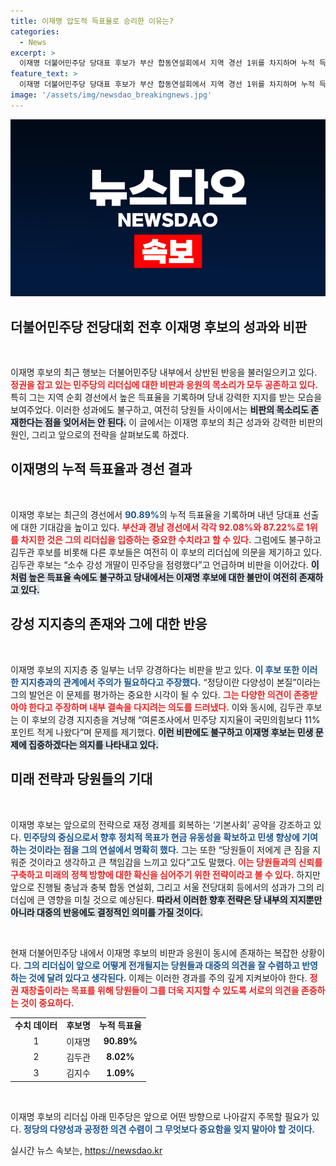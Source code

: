 ```yaml
---
title: 이재명 압도적 득표율로 승리한 이유는?
categories:
  - News
excerpt: >
  이재명 더불어민주당 당대표 후보가 부산 합동연설회에서 지역 경선 1위를 차지하며 누적 득표율 90%를 넘겼다. 반면 김두관 후보는 당 내 강성 지지층에 대한 비판을 이어갔고, 경선은 계속 뜨거운 경쟁을 예고하고 있다.
feature_text: >
  이재명 더불어민주당 당대표 후보가 부산 합동연설회에서 지역 경선 1위를 차지하며 누적 득표율 90%를 넘겼다. 반면 김두관 후보는 당 내 강성 지지층에 대한 비판을 이어갔고, 경선은 계속 뜨거운 경쟁을 예고하고 있다.
image: '/assets/img/newsdao_breakingnews.jpg'
---
```


<p><img src="/assets/img/newsdao_breakingnews.jpg" alt="implanttips 속보" /></p>

<h2 data-ke-size="size26">더불어민주당 전당대회 전후 이재명 후보의 성과와 비판</h2>

<p data-ke-size="size16">&nbsp;</p>

<p>이재명 후보의 최근 행보는 더불어민주당 내부에서 상반된 반응을 불러일으키고 있다. <b><span style="color: #ee2323;">정권을 잡고 있는 민주당의 리더십에 대한 비판과 응원의 목소리가 모두 공존하고 있다.</span></b> 특히 그는 지역 순회 경선에서 높은 득표율을 기록하며 당내 강력한 지지를 받는 모습을 보여주었다. 이러한 성과에도 불구하고, 여전히 당원들 사이에서는 <b><span style="background-color: #21538527;">비판의 목소리도 존재한다는 점을 잊어서는 안 된다.</span></b> 이 글에서는 이재명 후보의 최근 성과와 강력한 비판의 원인, 그리고 앞으로의 전략을 살펴보도록 하겠다.</p>

<h2 data-ke-size="size26">이재명의 누적 득표율과 경선 결과</h2>

<p data-ke-size="size16">&nbsp;</p>

<p>이재명 후보는 최근의 경선에서 <b><span style="color: #1a5490;">90.89%</b></span>의 누적 득표율을 기록하며 내년 당대표 선출에 대한 기대감을 높이고 있다. <b><span style="color: #ee2323;">부산과 경남 경선에서 각각 92.08%와 87.22%로 1위를 차지한 것은 그의 리더십을 입증하는 중요한 수치라고 할 수 있다.</span></b> 그럼에도 불구하고 김두관 후보를 비롯해 다른 후보들은 여전히 이 후보의 리더십에 의문을 제기하고 있다. 김두관 후보는 “소수 강성 개딸이 민주당을 점령했다”고 언급하며 비판을 이어갔다. <b><span style="background-color: #21538527;">이처럼 높은 득표율 속에도 불구하고 당내에서는 이재명 후보에 대한 불만이 여전히 존재하고 있다.</span></b></p>

<h2 data-ke-size="size26">강성 지지층의 존재와 그에 대한 반응</h2>

<p data-ke-size="size16">&nbsp;</p>

<p>이재명 후보의 지지층 중 일부는 너무 강경하다는 비판을 받고 있다. <b><span style="color: #1a5490;">이 후보 또한 이러한 지지층과의 관계에서 주의가 필요하다고 주장했다.</span></b> “정당이란 다양성이 본질”이라는 그의 발언은 이 문제를 평가하는 중요한 시각이 될 수 있다. <b><span style="color: #ee2323;">그는 다양한 의견이 존중받아야 한다고 주장하며 내부 결속을 다지려는 의도를 드러냈다.</span></b> 이와 동시에, 김두관 후보는 이 후보의 강경 지지층을 겨냥해 “여론조사에서 민주당 지지율이 국민의힘보다 11%포인트 적게 나왔다”며 문제를 제기했다. <b><span style="background-color: #21538527;">이런 비판에도 불구하고 이재명 후보는 민생 문제에 집중하겠다는 의지를 나타내고 있다.</span></b></p>

<h2 data-ke-size="size26">미래 전략과 당원들의 기대</h2>

<p data-ke-size="size16">&nbsp;</p>

<p>이재명 후보는 앞으로의 전략으로 재정 경제를 회복하는 ‘기본사회’ 공약을 강조하고 있다. <b><span style="color: #1a5490;">민주당의 중심으로서 향후 정치적 목표가 현금 유동성을 확보하고 민생 향상에 기여하는 것이라는 점을 그의 연설에서 명확히 했다.</span></b> 그는 또한 “당원들이 저에게 큰 짐을 지워준 것이라고 생각하고 큰 책임감을 느끼고 있다”고도 말했다. <b><span style="color: #ee2323;">이는 당원들과의 신뢰를 구축하고 미래의 정책 방향에 대한 확신을 심어주기 위한 전략이라고 볼 수 있다.</span></b> 하지만 앞으로 진행될 충남과 충북 합동 연설회, 그리고 서울 전당대회 등에서의 성과가 그의 리더십에 큰 영향을 미칠 것으로 예상된다. <b><span style="background-color: #21538527;">따라서 이러한 향후 전략은 당 내부의 지지뿐만 아니라 대중의 반응에도 결정적인 의미를 가질 것이다.</span></b></p>

<p data-ke-size="size16">&nbsp;</p>

<p>현재 더불어민주당 내에서 이재명 후보의 비판과 응원이 동시에 존재하는 복잡한 상황이다. <b><span style="color: #1a5490;">그의 리더십이 앞으로 어떻게 전개될지는 당원들과 대중의 의견을 잘 수렴하고 반영하는 것에 달려 있다고 생각된다.</span></b> 이제는 이러한 경과를 주의 깊게 지켜보아야 한다. <b><span style="color: #ee2323;">정권 재창출이라는 목표를 위해 당원들이 그를 더욱 지지할 수 있도록 서로의 의견을 존중하는 것이 중요하다.</span></b> </p>

<table>
    <tr>
        <td style="text-align: center; height: 17px;"><b>수치 데이터</b></td>
        <td style="text-align: center; height: 17px;"><b>후보명</b></td>
        <td style="text-align: center; height: 17px;"><b>누적 득표율</b></td>
    </tr>
    <tr>
        <td style="text-align: center; height: 17px;">1</td>
        <td style="text-align: center; height: 17px;">이재명</td>
        <td style="text-align: center; height: 17px;"><b>90.89%</b></td>
    </tr>
    <tr>
        <td style="text-align: center; height: 17px;">2</td>
        <td style="text-align: center; height: 17px;">김두관</td>
        <td style="text-align: center; height: 17px;"><b>8.02%</b></td>
    </tr>
    <tr>
        <td style="text-align: center; height: 17px;">3</td>
        <td style="text-align: center; height: 17px;">김지수</td>
        <td style="text-align: center; height: 17px;"><b>1.09%</b></td>
    </tr>
</table>

<p data-ke-size="size16">&nbsp;</p>

<p>이재명 후보의 리더십 아래 민주당은 앞으로 어떤 방향으로 나아갈지 주목할 필요가 있다. <b><span style="color: #1a5490;">정당의 다양성과 공정한 의견 수렴이 그 무엇보다 중요함을 잊지 말아야 할 것이다.</span></b></p>
실시간 뉴스 속보는, <a href="https://newsdao.kr" rel="dofollow">https://newsdao.kr</a>



